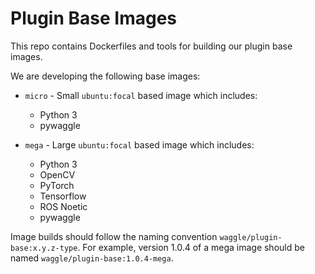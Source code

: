 # Plugin Base Images

This repo contains Dockerfiles and tools for building our plugin base images.

We are developing the following base images:

* `micro` - Small `ubuntu:focal` based image which includes:
  * Python 3
  * pywaggle

* `mega` - Large `ubuntu:focal` based image which includes:
  * Python 3
  * OpenCV
  * PyTorch
  * Tensorflow
  * ROS Noetic
  * pywaggle

Image builds should follow the naming convention `waggle/plugin-base:x.y.z-type`. For example, version 1.0.4 of a mega image should be named `waggle/plugin-base:1.0.4-mega`.
